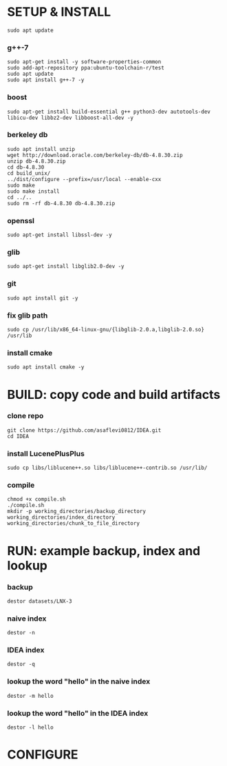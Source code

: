 # SETUP & INSTALL #

`sudo apt update`

### g++-7
```
sudo apt-get install -y software-properties-common
sudo add-apt-repository ppa:ubuntu-toolchain-r/test
sudo apt update
sudo apt install g++-7 -y
```
### boost
`sudo apt-get install build-essential g++ python3-dev autotools-dev libicu-dev libbz2-dev libboost-all-dev -y`
### berkeley db
```
sudo apt install unzip
wget http://download.oracle.com/berkeley-db/db-4.8.30.zip
unzip db-4.8.30.zip
cd db-4.8.30
cd build_unix/
../dist/configure --prefix=/usr/local --enable-cxx
sudo make
sudo make install
cd ../..
sudo rm -rf db-4.8.30 db-4.8.30.zip
```
### openssl
`sudo apt-get install libssl-dev -y`
### glib
`sudo apt-get install libglib2.0-dev -y`
### git
`sudo apt install git -y`
### fix glib path
`sudo cp /usr/lib/x86_64-linux-gnu/{libglib-2.0.a,libglib-2.0.so} /usr/lib`
### install cmake
`sudo apt install cmake -y`

# BUILD: copy code and build artifacts #

### clone repo
```
git clone https://github.com/asaflevi0812/IDEA.git
cd IDEA
```
### install LucenePlusPlus
`sudo cp libs/liblucene++.so libs/liblucene++-contrib.so /usr/lib/`
### compile
```
chmod +x compile.sh
./compile.sh
mkdir -p working_directories/backup_directory working_directories/index_directory working_directories/chunk_to_file_directory
```

# RUN: example backup, index and lookup #

### backup
`destor datasets/LNX-3`
### naive index
`destor -n`
### IDEA index
`destor -q`
### lookup the word "hello" in the naive index
`destor -m hello`
### lookup the word "hello" in the IDEA index
`destor -l hello`

# CONFIGURE #